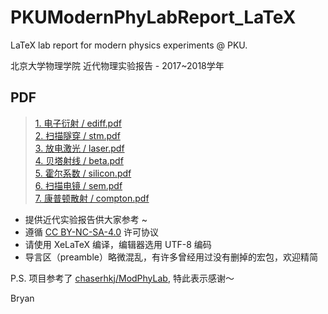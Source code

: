# PKUModernPhyLabReport_LaTeX
LaTeX lab report for modern physics experiments @ PKU.

北京大学物理学院 近代物理实验报告 - 2017~2018学年

## PDF
> [1. 电子衍射 / ediff.pdf](1.%20电子衍射/ediff.pdf)<br/>
> [2. 扫描隧穿 / stm.pdf](2.%20扫描隧穿/stm.pdf)<br/>
> [3. 放电激光 / laser.pdf](3.%20放电激光/laser.pdf)<br/>
> [4. 贝塔射线 / beta.pdf](4.%20贝塔射线/beta.pdf)<br/>
> [5. 霍尔系数 / silicon.pdf](5.%20霍尔系数/silicon.pdf)<br/>
> [6. 扫描电镜 / sem.pdf](6.%20扫描电镜/sem.pdf)<br/>
> [7. 康普顿散射 / compton.pdf](7.%20康普顿散射/compton.pdf)<br/>

* 提供近代实验报告供大家参考 ~
* 遵循 [CC BY-NC-SA-4.0](https://creativecommons.org/licenses/by-nc-sa/4.0/) 许可协议
* 请使用 XeLaTeX 编译，编辑器选用 UTF-8 编码
* 导言区（preamble）略微混乱，有许多曾经用过没有删掉的宏包，欢迎精简

P.S. 项目参考了 [chaserhkj/ModPhyLab](https://github.com/chaserhkj/ModPhyLab), 特此表示感谢～

Bryan
